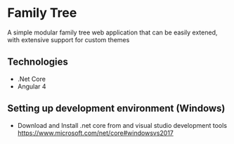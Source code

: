 # Family Tree
A simple modular family tree web application that can be easily extened, with extensive support for custom themes

## Technologies

* .Net Core
* Angular 4

## Setting up development environment (Windows)

* Download and Install .net core from and visual studio development tools https://www.microsoft.com/net/core#windowsvs2017
